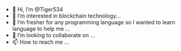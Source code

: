 - 👋 Hi, I’m @Tiger534
- 👀 I’m interested in blockchain technology...
- 🌱 I’m fresher for any programming language so I wanted to learn language to help me ...
- 💞️ I’m looking to collaborate on ...
- 📫 How to reach me ...

<!---
Tiger534/Tiger534 is a ✨ special ✨ repository because its `README.md` (this file) appears on your GitHub profile.
You can click the Preview link to take a look at your changes.
--->
